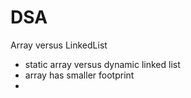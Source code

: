 # DSA


Array versus LinkedList

- static array versus dynamic linked list
- array has smaller footprint
- 